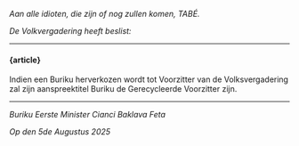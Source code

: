 _Aan alle idioten, die zijn of nog zullen komen, TABÉ._

_De Volkvergadering heeft beslist:_

--------------------------

#### {article}
Indien een Buriku herverkozen wordt tot Voorzitter van de Volksvergadering zal zijn aanspreektitel Buriku de Gerecycleerde Voorzitter zijn.

--------------------------

_Buriku Eerste Minister Cianci Baklava Feta_

_Op den 5de Augustus 2025_